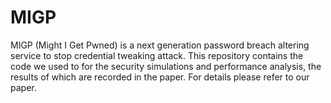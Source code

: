 # MIGP

MIGP (Might I Get Pwned) is a next generation password breach altering service to stop credential tweaking attack. This repository contains the code we used to for the security simulations and performance analysis, the results of which are recorded in the paper. For details please refer to our paper.
